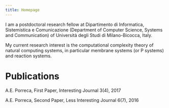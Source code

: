 ```yaml
---
title: Homepage
---
```


I am a postdoctoral research fellow at Dipartimento di Informatica, Sistemistica e Comunicazione (Department of Computer Science, Systems and Communication) of Università degli Studi di Milano-Bicocca, Italy.

My current research interest is the computational complexity theory of natural computing systems, in particular membrane systems (or P systems) and reaction systems.

Publications
============

A.E. Porreca, First Paper, Interesting Journal 3(4), 2017

A.E. Porreca, Second Paper, Less Interesting Journal 6(7), 2016
